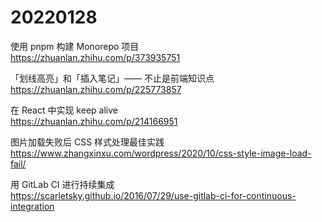 # 20220128

使用 pnpm 构建 Monorepo 项目  
https://zhuanlan.zhihu.com/p/373935751

「划线高亮」和「插入笔记」—— 不止是前端知识点  
https://zhuanlan.zhihu.com/p/225773857

在 React 中实现 keep alive  
https://zhuanlan.zhihu.com/p/214166951

图片加载失败后 CSS 样式处理最佳实践  
https://www.zhangxinxu.com/wordpress/2020/10/css-style-image-load-fail/

用 GitLab CI 进行持续集成  
https://scarletsky.github.io/2016/07/29/use-gitlab-ci-for-continuous-integration
